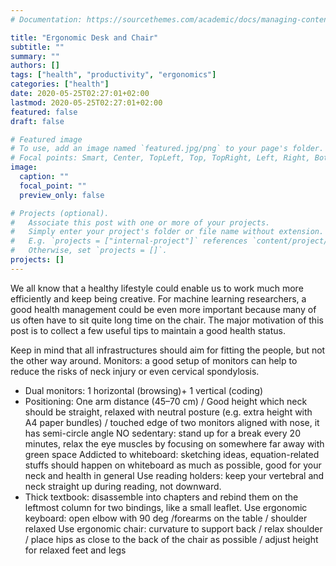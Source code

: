 ```yaml
---
# Documentation: https://sourcethemes.com/academic/docs/managing-content/

title: "Ergonomic Desk and Chair"
subtitle: ""
summary: ""
authors: []
tags: ["health", "productivity", "ergonomics"]
categories: ["health"]
date: 2020-05-25T02:27:01+02:00
lastmod: 2020-05-25T02:27:01+02:00
featured: false
draft: false

# Featured image
# To use, add an image named `featured.jpg/png` to your page's folder.
# Focal points: Smart, Center, TopLeft, Top, TopRight, Left, Right, BottomLeft, Bottom, BottomRight.
image:
  caption: ""
  focal_point: ""
  preview_only: false

# Projects (optional).
#   Associate this post with one or more of your projects.
#   Simply enter your project's folder or file name without extension.
#   E.g. `projects = ["internal-project"]` references `content/project/deep-learning/index.md`.
#   Otherwise, set `projects = []`.
projects: []
---
```


We all know that a healthy lifestyle could enable us to work much more efficiently and keep being creative. For machine learning researchers, a good health management could be even more important because many of us often have to sit quite long time on the chair. The major motivation of this post is to collect a few useful tips to maintain a good health status.

Keep in mind that all infrastructures should aim for fitting the people, but not the other way around.
Monitors: a good setup of monitors can help to reduce the risks of neck injury or even cervical spondylosis.
- Dual monitors: 1 horizontal (browsing)+ 1 vertical (coding)
- Positioning: One arm distance (45–70 cm) / Good height which neck should be straight, relaxed with neutral posture (e.g. extra height with A4 paper bundles) / touched edge of two monitors aligned with nose, it has semi-circle angle
NO sedentary: stand up for a break every 20 minutes, relax the eye muscles by focusing on somewhere far away with green space
Addicted to whiteboard: sketching ideas, equation-related stuffs should happen on whiteboard as much as possible, good for your neck and health in general
Use reading holders: keep your vertebral and neck straight up during reading, not downward.
- Thick textbook: disassemble into chapters and rebind them on the leftmost column for two bindings, like a small leaflet.
Use ergonomic keyboard: open elbow with 90 deg /forearms on the table / shoulder relaxed
Use ergonomic chair: curvature to support back / relax shoulder / place hips as close to the back of the chair as possible / adjust height for relaxed feet and legs

